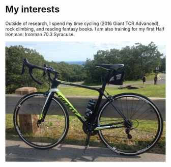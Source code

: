 # My interests

Outside of research, I spend my time cycling (2016 Giant TCR Advanced), rock climbing, and reading fantasy books. I am also training for my first Half Ironman: Ironman 70.3 Syracuse.

![bike](../images/bike.jpg)
